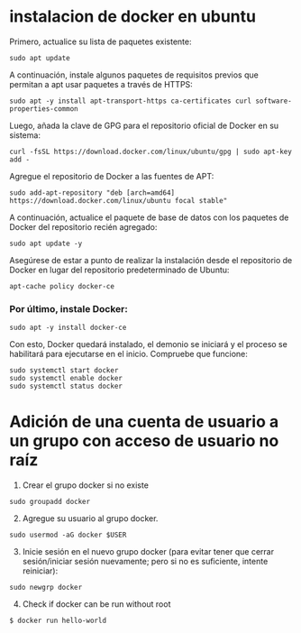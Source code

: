 # instalacion de docker en ubuntu
Primero, actualice su lista de paquetes existente:

```shell
sudo apt update
```
A continuación, instale algunos paquetes de requisitos previos que permitan a apt usar paquetes a través de HTTPS:

```shell
sudo apt -y install apt-transport-https ca-certificates curl software-properties-common
```
Luego, añada la clave de GPG para el repositorio oficial de Docker en su sistema:

```shell
curl -fsSL https://download.docker.com/linux/ubuntu/gpg | sudo apt-key add -
```
Agregue el repositorio de Docker a las fuentes de APT:
```shell
sudo add-apt-repository "deb [arch=amd64] https://download.docker.com/linux/ubuntu focal stable"

```
A continuación, actualice el paquete de base de datos con los paquetes de Docker del repositorio recién agregado:

```shell
sudo apt update -y
```
Asegúrese de estar a punto de realizar la instalación desde el repositorio de Docker en lugar del repositorio predeterminado de Ubuntu:

```shell
apt-cache policy docker-ce
```

### Por último, instale Docker:

```shell
sudo apt -y install docker-ce
```
Con esto, Docker quedará instalado, el demonio se iniciará y el proceso se habilitará para ejecutarse en el inicio. Compruebe que funcione:

```shell
sudo systemctl start docker
sudo systemctl enable docker
sudo systemctl status docker

```

# Adición de una cuenta de usuario a un grupo con acceso de usuario no raíz

1. Crear el grupo docker si no existe
```shell
sudo groupadd docker
```
2. Agregue su usuario al grupo docker.
```shell
sudo usermod -aG docker $USER
```
3. Inicie sesión en el nuevo grupo docker (para evitar tener que cerrar sesión/iniciar sesión nuevamente; pero si no es suficiente, intente reiniciar):
```shell
sudo newgrp docker
```
4. Check if docker can be run without root
```shell
$ docker run hello-world
```
